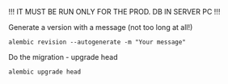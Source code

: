 !!! IT MUST BE RUN ONLY FOR THE PROD. DB IN SERVER PC !!!

Generate a version with a message (not too long at all!)
```
alembic revision --autogenerate -m "Your message"
```

Do the migration - upgrade head
```
alembic upgrade head
```